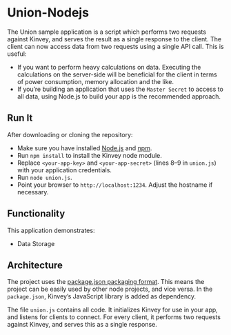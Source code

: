 # Union-Nodejs
The Union sample application is a script which performs two requests against Kinvey, and serves the result as a single response to the client. The client can now access data from two requests using a single API call. This is useful:

* If you want to perform heavy calculations on data. Executing the calculations on the server-side will be beneficial for the client in terms of power consumption, memory allocation and the like.
* If you’re building an application that uses the `Master Secret` to access to all data, using Node.js to build your app is the recommended approach.

## Run It
After downloading or cloning the repository:

* Make sure you have installed [Node.js](http://nodejs.org) and [npm](https://npmjs.org).
* Run `npm install` to install the Kinvey node module.
* Replace `<your-app-key>` and `<your-app-secret>` (lines 8–9 in `union.js`) with your application credentials.
* Run `node union.js`.
* Point your browser to `http://localhost:1234`. Adjust the hostname if necessary.

## Functionality
This application demonstrates:

* Data Storage

## Architecture
The project uses the [package.json packaging format](https://npmjs.org/doc/json.html). This means the project can be easily used by other node projects, and vice versa. In the `package.json`, Kinvey’s JavaScript library is added as dependency.

The file `union.js` contains all code. It initializes Kinvey for use in your app, and listens for clients to connect. For every client, it performs two requests against Kinvey, and serves this as a single response.